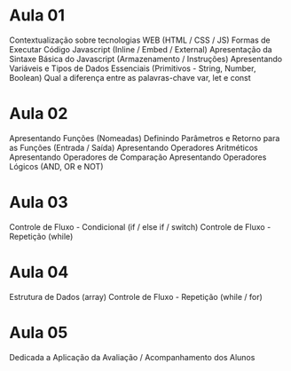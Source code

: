 # Aula 01

Contextualização sobre tecnologias WEB (HTML / CSS / JS)
Formas de Executar Código Javascript (Inline / Embed / External)
Apresentação da Sintaxe Básica do Javascript (Armazenamento / Instruções)
Apresentando Variáveis e Tipos de Dados Essenciais (Primitivos - String, Number, Boolean)
Qual a diferença entre as palavras-chave var, let e const

# Aula 02

Apresentando Funções (Nomeadas)
Definindo Parâmetros e Retorno para as Funções (Entrada / Saída)
Apresentando Operadores Aritméticos
Apresentando Operadores de Comparação
Apresentando Operadores Lógicos (AND, OR e NOT)

# Aula 03

Controle de Fluxo - Condicional (if / else if / switch)
Controle de Fluxo - Repetição (while)

# Aula 04

Estrutura de Dados (array)
Controle de Fluxo - Repetição (while / for)

# Aula 05

Dedicada a Aplicação da Avaliação / Acompanhamento dos Alunos
